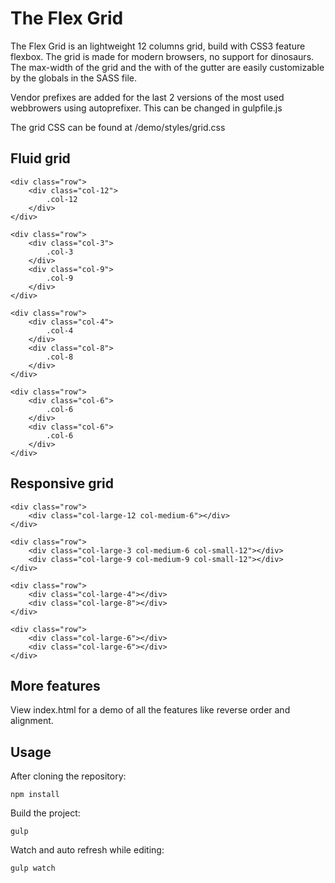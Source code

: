# The Flex Grid

The Flex Grid is an lightweight 12 columns grid, build with CSS3 feature flexbox. The grid is made for modern browsers, no support for dinosaurs. The max-width of the grid and the with of the gutter are easily customizable by the globals in the SASS file.

Vendor prefixes are added for the last 2 versions of the most used webbrowers using autoprefixer. This can be changed in gulpfile.js

The grid CSS can be found at /demo/styles/grid.css

## Fluid grid

```
<div class="row">
    <div class="col-12">
        .col-12
    </div>
</div>

<div class="row">
    <div class="col-3">
        .col-3
    </div>
    <div class="col-9">
        .col-9
    </div>
</div>

<div class="row">
    <div class="col-4">
        .col-4
    </div>
    <div class="col-8">
        .col-8
    </div>
</div>

<div class="row">
    <div class="col-6">
        .col-6
    </div>
    <div class="col-6">
        .col-6
    </div>
</div>
```

## Responsive grid

```
<div class="row">
    <div class="col-large-12 col-medium-6"></div>
</div>

<div class="row">
    <div class="col-large-3 col-medium-6 col-small-12"></div>
    <div class="col-large-9 col-medium-9 col-small-12"></div>
</div>

<div class="row">
    <div class="col-large-4"></div>
    <div class="col-large-8"></div>
</div>

<div class="row">
    <div class="col-large-6"></div>
    <div class="col-large-6"></div>
</div>
```

## More features

View index.html for a demo of all the features like reverse order and alignment.

## Usage

After cloning the repository:

```
npm install
```

Build the project:

```
gulp
```
Watch and auto refresh while editing:

```
gulp watch
```






